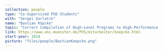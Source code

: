 ```yaml
---
collection: people
type: "Co-Supervised PhD Students"
with: "Sergei Gorlatch"
name: "Bastian Köpcke"
topic: "Correct Compilation of High-Level Programs to High-Performance Code"
link: https://www.uni-muenster.de/PVS/mitarbeiter/koepcke.html
start-year: 2018
picture: "files/people/BastianKoepcke.png"
---
```

